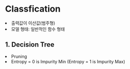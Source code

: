 <h1>Classfication</h1>
<li>출력값이 이산값(범주형)</li>
<li>모델 형태: 일반적인 함수 형태</li>
<h2>1. Decision Tree</h2>
<li>Pruning</li>
<li>Entropy = 0 is Impurity Min (Entropy = 1 is Impurity Max)</li>

